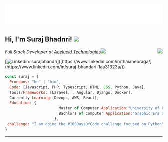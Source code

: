 <!---
SurajBhandari5110/SurajBhandari5110 is a ✨ special ✨ repository because its `README.md` (this file) appears on your GitHub profile.
You can click the Preview link to take a look at your changes.
--->
<h1 align="center">
  <img src="https://raw.githubusercontent.com/martonlederer/martonlederer/master/name.svg" alt="Marton Lederer" />
</h1>
<h2> Hi, I'm Suraj Bhadnri! <img src="https://media.giphy.com/media/mGcNjsfWAjY5AEZNw6/giphy.gif" width="50"></h2>
<img align='right' src="[https://media.giphy.com/media/ieyl9zmCjO4b4t6qoY/giphy.gif](https://tenor.com/view/hack-hacking-hacker-hackerman-programmer-gif-13167413482750165588)" >

<p><em>Full Stack Developer at <a href="https://acelucid.com/">Acelucid Technologies</a><img src="https://media.giphy.com/media/fYSnHlufseco8Fh93Z/giphy.gif" width="30">
</em></p>

[![Linkedin: surajbhandri](https://img.shields.io/badge/-surajbhandri-blue?style=flat-square&logo=Linkedin&logoColor=white&link==[https://www.linkedin.com/in/thaianebraga/](https://www.linkedin.com/in/suraj-bhandari-1aa31323a/))]([https://www.linkedin.com/in/thaianebraga/](https://www.linkedin.com/in/suraj-bhandari-1aa31323a/))


```javascript
const suraj = {
  Pronouns: "he" | "him",
  Code: [Javascript, PHP, Typescript, HTML, CSS, Python, Java],
  Tools/Frameworks: [Laravel, , Angular, Django, Docker],
  Currently Learning:[Devops, AWS, React],
  Education: {
                        Master of Computer Application:"University of Petroleum and Energy Studies",
                        Bachlors of Computer Application:"Graphic Era Deemed to be University"
                      },
 challenge: "I am doing the #100DaysOfCode challenge focused on Python"
}
```



---
